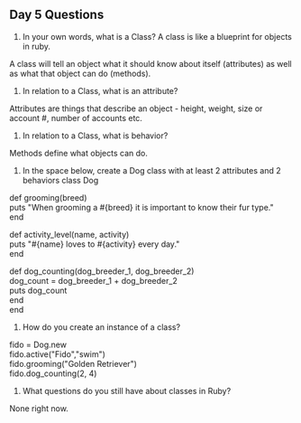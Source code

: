 ## Day 5 Questions

1. In your own words, what is a Class? A class is like a blueprint for objects in ruby.

A class will tell an object what it should know about itself (attributes) as well
as what that object can do (methods).

1. In relation to a Class, what is an attribute?

Attributes are things that describe
an object - height, weight, size or account #, number of accounts etc.

1. In relation to a Class, what is behavior?

Methods define what objects can do.

1. In the space below, create a Dog class with at least 2 attributes and 2 behaviors
class Dog

  def grooming(breed) <br>
    puts "When grooming a #{breed} it is important to know their fur type." <br>
  end

  def activity_level(name, activity) <br>
    puts "#{name} loves to #{activity} every day." <br>
  end <br>

  def dog_counting(dog_breeder_1, dog_breeder_2) <br>
    dog_count = dog_breeder_1 + dog_breeder_2 <br>
    puts dog_count <br>
  end <br>
end <br>

1. How do you create an instance of a class?

fido = Dog.new <br>
fido.active("Fido","swim") <br>
fido.grooming("Golden Retriever") <br>
fido.dog_counting(2, 4) <br>

1. What questions do you still have about classes in Ruby?

None right now.
